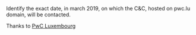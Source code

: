 Identify the exact date, in march 2019, on which the C&C, hosted on pwc.lu domain, will be contacted.



Thanks to [PwC Luxembourg](https://www.pwc.lu)
